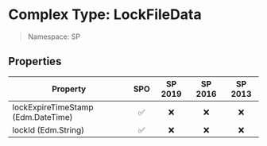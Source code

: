 # Complex Type: LockFileData

> Namespace: SP

## Properties

Property | SPO | SP 2019 | SP 2016 | SP 2013
----------|:---:|:-------:|:-------:|:-------:
lockExpireTimeStamp (Edm.DateTime) | ✅ | ❌ | ❌ | ❌
lockId (Edm.String) | ✅ | ❌ | ❌ | ❌